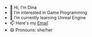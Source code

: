 - 👋 Hi, I’m Dina
- 👀 I’m interested in Game Programming
- 🌱 I’m currently learning Unreal Engine
- 📫 Here's my [Email](sharipovadinag@gmail.com)
- 😄 Pronouns: she/her

<!---
sha-ridi/sha-ridi is a ✨ special ✨ repository because its `README.md` (this file) appears on your GitHub profile.
You can click the Preview link to take a look at your changes.
--->
